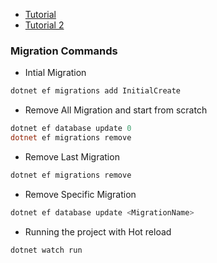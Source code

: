 - [Tutorial](https://www.youtube.com/watch?v=q2AcJmB03Io&list=PL82C6-O4XrHde_urqhKJHH-HTUfTK6siO)
- [Tutorial 2](https://www.youtube.com/watch?v=ZypiARkybY0)

### Migration Commands

- Intial Migration

```powershell
dotnet ef migrations add InitialCreate
```

- Remove All Migration and start from scratch

```powershell
dotnet ef database update 0
dotnet ef migrations remove
```

- Remove Last Migration

```powershell
dotnet ef migrations remove
```

- Remove Specific Migration

```powershell
dotnet ef database update <MigrationName>
```

- Running the project with Hot reload

```powershell
dotnet watch run
```